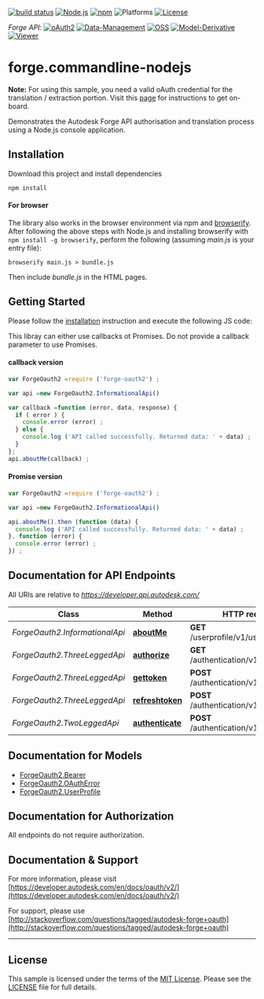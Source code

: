 
[![build status](https://api.travis-ci.org/cyrillef/models.autodesk.io.png)](https://travis-ci.org/cyrillef/models.autodesk.io)
[![Node.js](https://img.shields.io/badge/Node.js-5.11.1-blue.svg)](https://nodejs.org/)
[![npm](https://img.shields.io/badge/npm-3.9.3-blue.svg)](https://www.npmjs.com/)
![Platforms](https://img.shields.io/badge/platform-windows%20%7C%20osx%20%7C%20linux-lightgray.svg)
[![License](http://img.shields.io/:license-mit-blue.svg)](http://opensource.org/licenses/MIT)

*Forge API*:
[![oAuth2](https://img.shields.io/badge/oAuth2-v1-green.svg)](http://developer-autodesk.github.io/)
[![Data-Management](https://img.shields.io/badge/Data%20Management-v2-green.svg)](http://developer-autodesk.github.io/)
[![OSS](https://img.shields.io/badge/OSS-v2-green.svg)](http://developer-autodesk.github.io/)
[![Model-Derivative](https://img.shields.io/badge/Model%20Derivative-v2-green.svg)](http://developer-autodesk.github.io/)
[![Viewer](https://img.shields.io/badge/Forge%20Viewer-v2.9-green.svg)](http://developer-autodesk.github.io/)


# forge.commandline-nodejs

<b>Note:</b> For using this sample, you need a valid oAuth credential for the translation / extraction portion.
Visit this [page](https://developer.autodesk.com) for instructions to get on-board.


Demonstrates the Autodesk Forge API authorisation and translation process using a Node.js console application.


## Installation

Download this project and install dependencies
```shell
npm install
```

#### For browser
The library also works in the browser environment via npm and [browserify](http://browserify.org/). After following
the above steps with Node.js and installing browserify with `npm install -g browserify`,
perform the following (assuming *main.js* is your entry file):

```shell
browserify main.js > bundle.js
```

Then include *bundle.js* in the HTML pages.


## Getting Started
Please follow the [installation](#installation) instruction and execute the following JS code:

This libray can either use callbacks ot Promises. Do not provide a callback parameter to use Promises.

#### callback version
```javascript
var ForgeOauth2 =require ('forge-oauth2') ;

var api =new ForgeOauth2.InformationalApi()

var callback =function (error, data, response) {
  if ( error ) {
    console.error (error) ;
  } else {
    console.log ('API called successfully. Returned data: ' + data) ;
  }
};
api.aboutMe(callback) ;

```

#### Promise version
```javascript
var ForgeOauth2 =require ('forge-oauth2') ;

var api =new ForgeOauth2.InformationalApi()

api.aboutMe().then (function (data) {
  console.log ('API called successfully. Returned data: ' + data) ;
}, function (error) {
  console.error (error) ;
}) ;

```


## Documentation for API Endpoints

All URIs are relative to *https://developer.api.autodesk.com/*

Class | Method | HTTP request | Description
------------ | ------------- | ------------- | -------------
*ForgeOauth2.InformationalApi* | [**aboutMe**](docs/InformationalApi.md#aboutMe) | **GET** /userprofile/v1/users/@me | GET users/@me
*ForgeOauth2.ThreeLeggedApi* | [**authorize**](docs/ThreeLeggedApi.md#authorize) | **GET** /authentication/v1/authorize | GET authorize
*ForgeOauth2.ThreeLeggedApi* | [**gettoken**](docs/ThreeLeggedApi.md#gettoken) | **POST** /authentication/v1/gettoken | POST gettoken
*ForgeOauth2.ThreeLeggedApi* | [**refreshtoken**](docs/ThreeLeggedApi.md#refreshtoken) | **POST** /authentication/v1/refreshtoken | POST refreshtoken
*ForgeOauth2.TwoLeggedApi* | [**authenticate**](docs/TwoLeggedApi.md#authenticate) | **POST** /authentication/v1/authenticate | POST authenticate



## Documentation for Models

 - [ForgeOauth2.Bearer](docs/Bearer.md)
 - [ForgeOauth2.OAuthError](docs/OAuthError.md)
 - [ForgeOauth2.UserProfile](docs/UserProfile.md)



## Documentation for Authorization

 All endpoints do not require authorization.



## Documentation & Support
For more information, please visit [https://developer.autodesk.com/en/docs/oauth/v2/](https://developer.autodesk.com/en/docs/oauth/v2/)

For support, please use [http://stackoverflow.com/questions/tagged/autodesk-forge+oauth](http://stackoverflow.com/questions/tagged/autodesk-forge+oauth)

--------

## License

This sample is licensed under the terms of the [MIT License](http://opensource.org/licenses/MIT). Please see the [LICENSE](LICENSE) file for full details.


